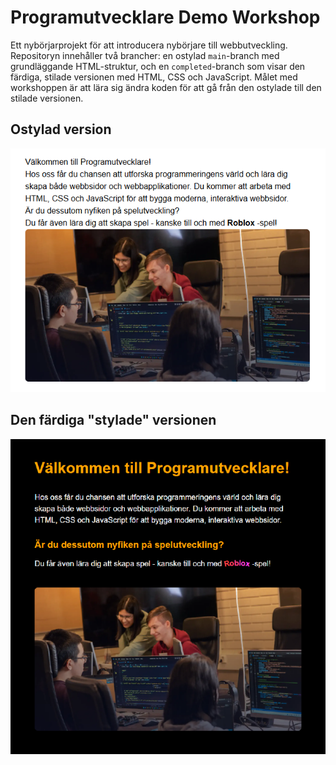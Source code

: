 # Programutvecklare Demo Workshop

Ett nybörjarprojekt för att introducera nybörjare till webbutveckling. Repositoryn innehåller två brancher: en ostylad `main`-branch med grundläggande HTML-struktur, och en `completed`-branch som visar den färdiga, stilade versionen med HTML, CSS och JavaScript. Målet med workshoppen är att lära sig ändra koden för att gå från den ostylade till den stilade versionen.

## Ostylad version

![Unstyled website](unstyled.png)

## Den färdiga "stylade" versionen

![Styled website](styled.png)